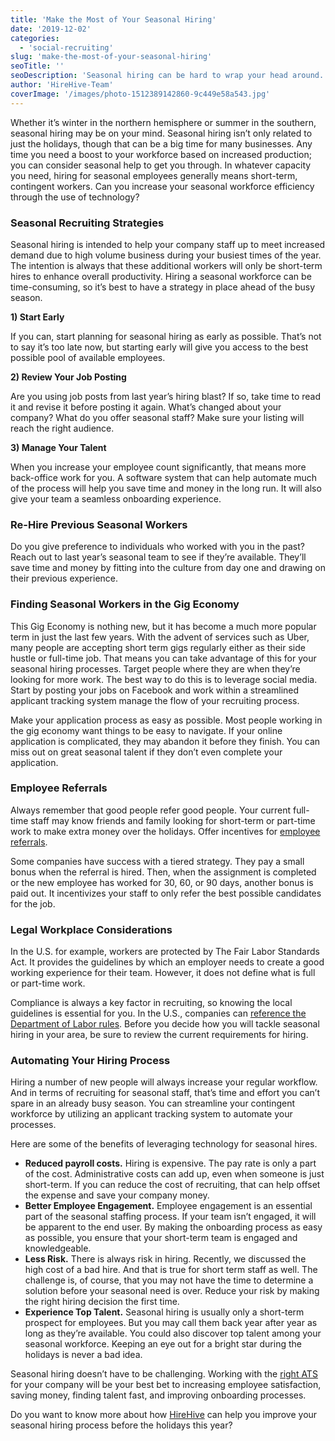 ```yaml
---
title: 'Make the Most of Your Seasonal Hiring'
date: '2019-12-02'
categories:
  - 'social-recruiting'
slug: 'make-the-most-of-your-seasonal-hiring'
seoTitle: ''
seoDescription: 'Seasonal hiring can be hard to wrap your head around. We gathered a few tips to help you hire seasonal employees in this holiday season.'
author: 'HireHive-Team'
coverImage: '/images/photo-1512389142860-9c449e58a543.jpg'
---
```


Whether it’s winter in the northern hemisphere or summer in the southern, seasonal hiring may be on your mind. Seasonal hiring isn’t only related to just the holidays, though that can be a big time for many businesses. Any time you need a boost to your workforce based on increased production; you can consider seasonal help to get you through. In whatever capacity you need, hiring for seasonal employees generally means short-term, contingent workers. Can you increase your seasonal workforce efficiency through the use of technology?

### **Seasonal Recruiting Strategies**

Seasonal hiring is intended to help your company staff up to meet increased demand due to high volume business during your busiest times of the year. The intention is always that these additional workers will only be short-term hires to enhance overall productivity. Hiring a seasonal workforce can be time-consuming, so it’s best to have a strategy in place ahead of the busy season.

**1) Start Early**

If you can, start planning for seasonal hiring as early as possible. That’s not to say it’s too late now, but starting early will give you access to the best possible pool of available employees.

**2) Review Your Job Posting**

Are you using job posts from last year’s hiring blast? If so, take time to read it and revise it before posting it again. What’s changed about your company? What do you offer seasonal staff? Make sure your listing will reach the right audience.

**3) Manage Your Talent**

When you increase your employee count significantly, that means more back-office work for you. A software system that can help automate much of the process will help you save time and money in the long run. It will also give your team a seamless onboarding experience.

### **Re-Hire Previous Seasonal Workers**

Do you give preference to individuals who worked with you in the past? Reach out to last year’s seasonal team to see if they’re available. They’ll save time and money by fitting into the culture from day one and drawing on their previous experience.

### **Finding Seasonal Workers in the Gig Economy**

This Gig Economy is nothing new, but it has become a much more popular term in just the last few years. With the advent of services such as Uber, many people are accepting short term gigs regularly either as their side hustle or full-time job. That means you can take advantage of this for your seasonal hiring processes. Target people where they are when they’re looking for more work. The best way to do this is to leverage social media. Start by posting your jobs on Facebook and work within a streamlined applicant tracking system manage the flow of your recruiting process.

Make your application process as easy as possible. Most people working in the gig economy want things to be easy to navigate. If your online application is complicated, they may abandon it before they finish. You can miss out on great seasonal talent if they don’t even complete your application.

### **Employee Referrals**

Always remember that good people refer good people. Your current full-time staff may know friends and family looking for short-term or part-time work to make extra money over the holidays. Offer incentives for [employee referrals](https://hirehive.com/employee-referrals-rewards-program/).

Some companies have success with a tiered strategy. They pay a small bonus when the referral is hired. Then, when the assignment is completed or the new employee has worked for 30, 60, or 90 days, another bonus is paid out. It incentivizes your staff to only refer the best possible candidates for the job.

### **Legal Workplace Considerations**

In the U.S. for example, workers are protected by The Fair Labor Standards Act. It provides the guidelines by which an employer needs to create a good working experience for their team. However, it does not define what is full or part-time work.

Compliance is always a key factor in recruiting, so knowing the local guidelines is essential for you. In the U.S., companies can [reference the Department of Labor rules](https://www.dol.gov/general/topic/workhours/seasonalemployment). Before you decide how you will tackle seasonal hiring in your area, be sure to review the current requirements for hiring.

### **Automating Your Hiring Process**

Hiring a number of new people will always increase your regular workflow. And in terms of recruiting for seasonal staff, that’s time and effort you can’t spare in an already busy season. You can streamline your contingent workforce by utilizing an applicant tracking system to automate your processes.

Here are some of the benefits of leveraging technology for seasonal hires.

- **Reduced payroll costs.** Hiring is expensive. The pay rate is only a part of the cost. Administrative costs can add up, even when someone is just short-term. If you can reduce the cost of recruiting, that can help offset the expense and save your company money.
- **Better Employee Engagement.** Employee engagement is an essential part of the seasonal staffing process. If your team isn’t engaged, it will be apparent to the end user. By making the onboarding process as easy as possible, you ensure that your short-term team is engaged and knowledgeable.
- **Less Risk.** There is always risk in hiring. Recently, we discussed the high cost of a bad hire. And that is true for short term staff as well. The challenge is, of course, that you may not have the time to determine a solution before your seasonal need is over. Reduce your risk by making the right hiring decision the first time.
- **Experience Top Talent.** Seasonal hiring is usually only a short-term prospect for employees. But you may call them back year after year as long as they’re available. You could also discover top talent among your seasonal workforce. Keeping an eye out for a bright star during the holidays is never a bad idea.

Seasonal hiring doesn’t have to be challenging. Working with the [right ATS](https://hirehive.com/choosing-ats/) for your company will be your best bet to increasing employee satisfaction, saving money, finding talent fast, and improving onboarding processes.

Do you want to know more about how [HireHive](https://hirehive.com/) can help you improve your seasonal hiring process before the holidays this year?
